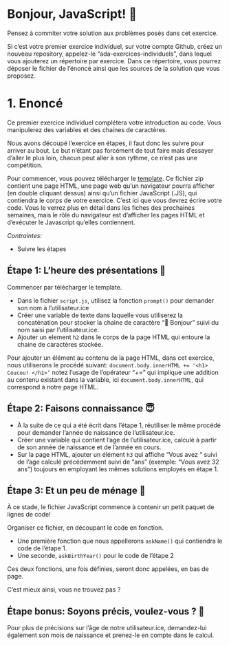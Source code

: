 # Bonjour, JavaScript! 👋

Pensez à commiter votre solution aux problèmes posés dans cet exercice.

Si c’est votre premier exercice individuel, sur votre compte Github, créez un nouveau repository, appelez-le “ada-exercices-individuels”, dans lequel vous ajouterez un répertoire par exercice. Dans ce répertoire, vous pourrez déposer le fichier de l’énoncé ainsi que les sources de la solution que vous proposez.

# 1. Enoncé

Ce premier exercice individuel complétera votre introduction au code. Vous manipulerez des variables et des chaines de caractères.

Nous avons découpé l’exercice en étapes, il faut donc les suivre pour arriver au bout.
Le but n’étant pas forcément de tout faire mais d’essayer d’aller le plus loin, chacun peut aller à son rythme, ce n’est pas une compétition.

Pour commencer, vous pouvez télécharger le [template](https://github.com/adatechschool/exercices-individuels/raw/master/html_template.zip). Ce fichier zip contient une page HTML, une page web qu’un navigateur pourra afficher (en double cliquant dessus) ainsi qu’un fichier JavaScript (.JS), qui contiendra le corps de votre exercice. C’est ici que vous devrez écrire votre code. Vous le verrez plus en détail dans les fiches des prochaines semaines, mais le rôle du navigateur est d’afficher les pages HTML et d’exécuter le Javascript qu’elles contiennent.

*Contraintes:* 

- Suivre les étapes

## Étape 1: L’heure des présentations 🤝

Commencer par télécharger le template.

- Dans le fichier `script.js`, utilisez la fonction `prompt()` pour demander son nom à l’utilisateur.ice
- Créer une variable de texte dans laquelle vous utiliserez la concaténation pour stocker la chaine de caractère “👋 Bonjour” suivi du nom saisi par l’utilisateur.ice.
- Ajouter un element `h2` dans le corps de la page HTML qui entoure la chaine de caractères stockée.

Pour ajouter un élément au contenu de la page HTML, dans cet exercice, nous utiliserons le procédé suivant:
`document.body.innerHTML += '<h1> Coucou! </h1>’` notez l’usage de l’opérateur “+=” qui implique une addition au contenu existant dans la variable, ici `document.body.innerHTML`, qui correspond à notre page HTML.

## Étape 2: Faisons connaissance 😇

- À la suite de ce qui a été écrit dans l’étape 1, réutiliser le même procédé pour demander l’année de naissance de l’utilisateur.ice.
- Créer une variable qui contient l’age de l’utilisateur.ice, calculé à partir de son année de naissance et de l’année en cours.
- Sur la page HTML, ajouter un élément `h3` qui affiche “Vous avez ” suivi de l’age calculé précédemment suivi de “ans” (exemple: “Vous avez 32 ans”) toujours en employant les mêmes solutions employés en étape 1.

## Étape 3: Et un peu de ménage 🧹

À ce stade, le fichier JavaScript commence à contenir un petit paquet de lignes de code!

Organiser ce fichier, en découpant le code en fonction.

- Une première fonction que nous appellerons `askName()` qui contiendra le code de l’étape 1.
- Une seconde, `askBirthYear()` pour le code de l’étape 2

Ces deux fonctions, une fois définies, seront donc appelées, en bas de page.

C’est mieux ainsi, vous ne trouvez pas ?

## Étape bonus: Soyons précis, voulez-vous ? 🧐

Pour plus de précisions sur l’âge de notre utilisateur.ice, demandez-lui également son mois de naissance et prenez-le en compte dans le calcul.